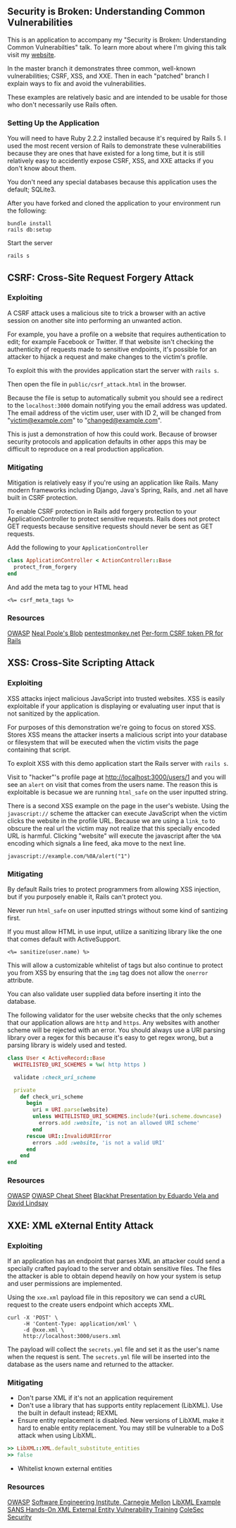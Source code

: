 ## Security is Broken: Understanding Common Vulnerabilities

This is an application to accompany my "Security is Broken: Understanding Common
Vulnerabilties" talk. To learn more about where I'm giving this talk visit my
[website](http://eileencodes.com/speaking/).

In the master branch it demonstrates three common, well-known vulnerabilities; CSRF,
XSS, and XXE. Then in each "patched" branch I explain ways to fix and avoid the
vulnerabilities.

These examples are relatively basic and are intended to be usable for those who don't
necessarily use Rails often.

### Setting Up the Application

You will need to have Ruby 2.2.2 installed because it's required by Rails 5. I used
the most recent version of Rails to demonstrate these vulnerabilities because they
are ones that have existed for a long time, but it is still relatively easy to
accidently expose CSRF, XSS, and XXE attacks if you don't know about them.

You don't need any special databases because this application uses the default; SQLite3.

After you have forked and cloned the application to your environment run the following:

```
bundle install
rails db:setup
```

Start the server

```
rails s
```

## CSRF: Cross-Site Request Forgery Attack

### Exploiting

A CSRF attack uses a malicious site to trick a browser with an active session on another
site into performing an unwanted action.

For example, you have a profile on a website that requires authentication to edit; for
example Facebook or Twitter. If that website isn't checking the authenticity of requests
made to sensitive endpoints, it's possible for an attacker to hijack a request and make
changes to the victim's profile.

To exploit this with the provides application start the server with `rails s`.

Then open the file in `public/csrf_attack.html` in the browser.

Because the file is setup to automatically submit you should see a redirect to the
`localhost:3000` domain notifying you the email address was updated. The email address
of the victim user, user with ID 2, will be changed from "victim@example.com" to
"changed@example.com".

This is just a demonstration of how this could work. Because of browser security
protocols and application defaults in other apps this may be difficult to reproduce
on a real production application.

### Mitigating

Mitigation is relatively easy if you're using an application like Rails. Many modern
frameworks including Django, Java's Spring, Rails, and .net all have built in CSRF
protection.

To enable CSRF protection in Rails add forgery protection to your ApplicationController
to protect sensitive requests. Rails does not protect GET requests because sensitive
requests should never be sent as GET requests.

Add the following to your `ApplicationController`

```ruby
class ApplicationController < ActionController::Base
  protect_from_forgery
end
```

And add the meta tag to your HTML head

```erb
<%= csrf_meta_tags %>
```

### Resources

[OWASP](https://www.owasp.org/index.php/Cross-Site_Request_Forgery_(CSRF))
[Neal Poole's Blob](https://nealpoole.com/blog/2012/03/csrf-clickjacking-and-the-role-of-x-frame-options/)
[pentestmonkey.net](http://pentestmonkey.net/blog/csrf-xml-post-request)
[Per-form CSRF token PR for Rails](https://github.com/rails/rails/pull/22275)

## XSS: Cross-Site Scripting Attack

### Exploiting

XSS attacks inject malicious JavaScript into trusted websites. XSS is easily exploitable
if your application is displaying or evaluating user input that is not sanitized by the
application.

For purposes of this demonstration we're going to focus on stored XSS. Stores XSS
means the attacker inserts a malicious script into your database or filesystem
that will be executed when the victim visits the page containing that script.

To exploit XSS with this demo application start the Rails server with `rails s`.

Visit to "hacker"'s profile page at [http://localhost:3000/users/1](http://localhost:3000/users/1)
and you will see an `alert` on visit that comes from the users name. The reason
this is exploitable is becasue we are running `html_safe` on the user inputted string.

There is a second XSS example on the page in the user's webiste. Using the `javascript://`
scheme the attacker can execute JavaScript when the victim clicks the website in the
profile URL. Because we are using a `link_to` to obscure the real url the victim may
not realize that this specially encoded URL is harmful. Clicking "website" will
execute the javascript after the `%0A` encoding which signals a line feed, aka
move to the next line.

```
javascript://example.com/%0A/alert("1")
```

### Mitigating

By default Rails tries to protect programmers from allowing XSS injection, but if
you purposely enable it, Rails can't protect you.

Never run `html_safe` on user inputted strings without some kind of santizing first.

If you must allow HTML in use input, utilize a sanitizing library like the one that
comes default with ActiveSupport.

```erb
<%= sanitize(user.name) %>
```

This will allow a customizable whitelist of tags but also continue to protect you
from XSS by ensuring that the `img` tag does not allow the `onerror` attribute.

You can also validate user supplied data before inserting it into the database.

The following validator for the user website checks that the only schemes that
our application allows are `http` and `https`. Any websites with another scheme
will be rejected with an error. You should always use a URI parsing library
over a regex for this because it's easy to get regex wrong, but a parsing library
is widely used and tested.

```ruby
class User < ActiveRecord::Base
  WHITELISTED_URI_SCHEMES = %w( http https )

  validate :check_uri_scheme

  private
    def check_uri_scheme
      begin
        uri = URI.parse(website)
        unless WHITELISTED_URI_SCHEMES.include?(uri.scheme.downcase)
          errors.add :website, 'is not an allowed URI scheme'
        end
      rescue URI::InvalidURIError
        errors .add :website, 'is not a valid URI'
      end
    end
end
```

### Resources

[OWASP](https://www.owasp.org/index.php/Cross-site_Scripting_(XSS))
[OWASP Cheat Sheet](https://www.owasp.org/index.php/XSS_(Cross_Site_Scripting)_Prevention_Cheat_Sheet)
[Blackhat Presentation by Eduardo Vela and David Lindsay](https://www.blackhat.com/presentations/bh-usa-09/VELANAVA/BHUSA09-VelaNava-FavoriteXSS-SLIDES.pdf)

## XXE: XML eXternal Entity Attack

### Exploiting

If an application has an endpoint that parses XML an attacker could send a specially
crafted payload to the server and obtain sensitive files. The files the attacker is
able to obtain depend heavily on how your system is setup and user permissions are
implemented.

Using the `xxe.xml` payload file in this repository we can send a cURL request to the
create users endpoint which accepts XML.

```
curl -X 'POST' \
     -H 'Content-Type: application/xml' \
     -d @xxe.xml \
     http://localhost:3000/users.xml
```

The payload will collect the `secrets.yml` file and set it as the user's name when the
request is sent. The `secrets.yml` file will be inserted into the database as the users
name and returned to the attacker.

### Mitigating

* Don't parse XML if it's not an application requirement
* Don't use a library that has supports entity replacement (LibXML). Use the built in
default instead; REXML
* Ensure entity replacement is disabled. New versions of LibXML make it hard to enable
entity replacement. You may still be vulnerable to a DoS attack when using LibXML.

```ruby
>> LibXML::XML.default_substitute_entities
>> false
```

* Whitelist known external entities

### Resources

[OWASP](https://www.owasp.org/index.php/XML_External_Entity_(XXE)_Processing)
[Software Engineering Institute, Carnegie Mellon](https://www.securecoding.cert.org/confluence/display/java/IDS17-J.+Prevent+XML+External+Entity+Attacks)
[LibXML Example](https://github.com/xml4r/libxml-ruby/blob/c46ec53c68e4552c4e6547b52e3f365c3d4d9dd0/test/c14n/given/example-5.xml)
[SANS Hands-On XML External Entity Vulnerability Training](http://www.sans.org/reading-room/whitepapers/application/hands-on-xml-external-entity-vulnerability-training-module-34397)
[ColeSec Security](http://colesec.inventedtheinternet.com/attacking-xml-with-xml-external-entity-injection-xxe/)
